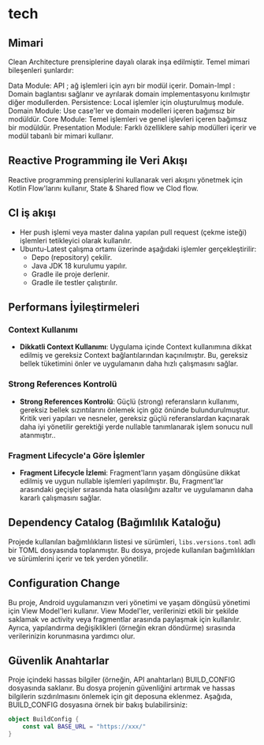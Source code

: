 # tech


## Mimari
Clean Architecture prensiplerine dayalı olarak inşa edilmiştir. Temel mimari bileşenleri şunlardır:

Data Module: API ; ağ işlemleri için ayrı bir modül içerir. Domain-Impl : Domain baglantısı sağlanır ve ayrılarak domain implementasyonu kırılmıştır diğer modullerden. Persistence: Local işlemler için oluşturulmuş module.
Domain Module: Use case'ler ve domain modelleri içeren bağımsız bir modüldür.
Core Module: Temel işlemleri ve genel işlevleri içeren bağımsız bir modüldür.
Presentation Module: Farklı özelliklere sahip modülleri içerir ve modül tabanlı bir mimari kullanır.

## Reactive Programming ile Veri Akışı

Reactive programming prensiplerini kullanarak veri akışını yönetmek için Kotlin Flow'larını kullanır, State & Shared flow ve Clod flow. 

## CI iş akışı 

- Her push işlemi veya master dalına yapılan pull request (çekme isteği) işlemleri tetikleyici olarak kullanılır.
- Ubuntu-Latest çalışma ortamı üzerinde aşağıdaki işlemler gerçekleştirilir:
    - Depo (repository) çekilir.
    - Java JDK 18 kurulumu yapılır.
    - Gradle ile proje derlenir.
    - Gradle ile testler çalıştırılır.

## Performans İyileştirmeleri
### Context Kullanımı
- **Dikkatli Context Kullanımı**: Uygulama içinde Context kullanımına dikkat edilmiş ve gereksiz Context bağlantılarından kaçınılmıştır. Bu, gereksiz bellek tüketimini önler ve uygulamanın daha hızlı çalışmasını sağlar.

### Strong References Kontrolü
- **Strong References Kontrolü**: Güçlü (strong) referansların kullanımı, gereksiz bellek sızıntılarını önlemek için göz önünde bulundurulmuştur. Kritik veri yapıları ve nesneler, gereksiz güçlü referanslardan kaçınarak daha iyi yönetilir gerektiği yerde nullable tanımlanarak işlem sonucu null atanmıştır..

### Fragment Lifecycle'a Göre İşlemler
- **Fragment Lifecycle İzlemi**: Fragment'ların yaşam döngüsüne dikkat edilmiş ve uygun nullable işlemleri yapılmıştır. Bu, Fragment'lar arasındaki geçişler sırasında hata olasılığını azaltır ve uygulamanın daha kararlı çalışmasını sağlar.

## Dependency Catalog (Bağımlılık Kataloğu)

Projede kullanılan bağımlılıkların listesi ve sürümleri, `libs.versions.toml`  adlı bir TOML dosyasında toplanmıştır. Bu dosya, projede kullanılan bağımlılıkları ve sürümlerini içerir ve tek yerden yönetilir.

## Configuration Change

Bu proje, Android uygulamanızın veri yönetimi ve yaşam döngüsü yönetimi için View Model'leri kullanır. View Model'ler, verilerinizi etkili bir şekilde saklamak ve activity veya fragmentlar arasında paylaşmak için kullanılır. Ayrıca, yapılandırma değişiklikleri (örneğin ekran döndürme) sırasında verilerinizin korunmasına yardımcı olur.

## Güvenlik Anahtarlar 

Proje içindeki hassas bilgiler (örneğin, API anahtarları) BUILD_CONFIG dosyasında saklanır.
Bu dosya projenin güvenliğini artırmak ve hassas bilgilerin sızdırılmasını önlemek için git deposuna eklenmez. 
Aşağıda, BUILD_CONFIG dosyasına örnek bir bakış bulabilirsiniz:

```kotlin
object BuildConfig {
    const val BASE_URL = "https://xxx/"
}
 
